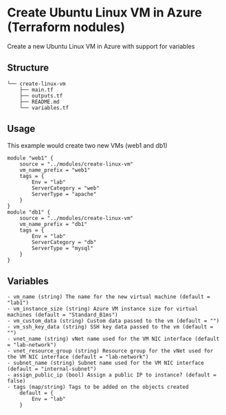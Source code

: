 # Create Ubuntu Linux VM in Azure (Terraform nodules)
Create a new Ubuntu Linux VM in Azure with support for variables

## Structure
```
└── create-linux-vm
    ├── main.tf
    ├── outputs.tf
    ├── README.md
    └── variables.tf
```
## Usage
This example would create two new VMs (web1 and db1)
```hcl
module "web1" {
    source = "../modules/create-linux-vm"
    vm_name_prefix = "web1"
    tags = {
        Env = "lab"
        ServerCategory = "web"
        ServerType = "apache"
    }
}
module "db1" {
    source = "../modules/create-linux-vm"
    vm_name_prefix = "db1"
    tags = {
        Env = "lab"
        ServerCategory = "db"
        ServerType = "mysql"
    }
}
```
## Variables
```hcl
- vm_name (string) The name for the new virtual machine (default = "lab1")
- vm_instance_size (string) Azure VM instance size for virtual machines (default = "Standard_B1ms")
- vm_custom_data (string) Custom data passed to the vm (default = "")
- vm_ssh_key_data (string) SSH key data passed to the vm (default = "")
- vnet_name (string) vNet name used for the VM NIC interface (default = "lab-network")    
- vnet_resource_group (string) Resource group for the vNet used for the VM NIC interface (default = "lab-network")
- subnet_name (string) Subnet name used for the VM NIC interface (default = "internal-subnet")
- assign_public_ip (bool) Assign a public IP to instance? (default = false)
- tags (map/string) Tags to be added on the objects created
    default = {
        Env = "lab"
    }
```